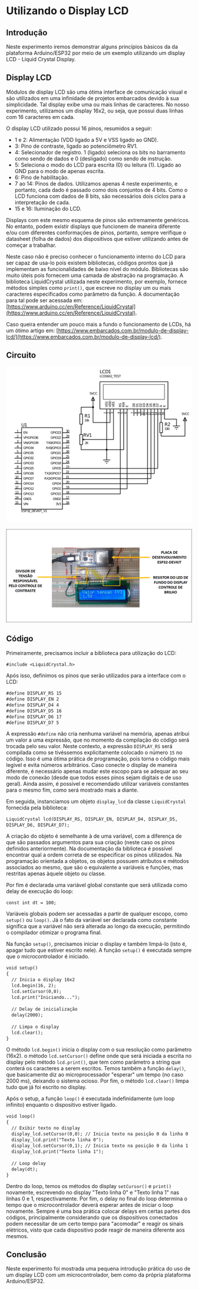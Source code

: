 # Utilizando o Display LCD

## Introdução
Neste experimento iremos demonstrar alguns princípios básicos da da
plataforma Arduino/ESP32 por meio de um exemplo utilizando um display
LCD - Liquid Crystal Display.

## Display LCD

Módulos de display LCD são uma ótima interface de comunicação visual e
são utilizados em uma infinidade de projetos embarcados devido à sua
simplicidade. Tal display exibe uma ou mais linhas de caracteres. No
nosso experimento, utilizamos um display 16x2, ou seja, que possui
duas linhas com 16 caracteres em cada.

O display LCD utilizado possui 16 pinos, resumidos a seguir:
- 1 e 2: Alimentação (VDD ligado a 5V e VSS ligado ao GND).
- 3: Pino de contraste, ligado ao potenciômetro RV1.
- 4: Selecionador de registro. 1 (ligado) seleciona os bits no barramento
  como sendo de dados e 0 (desligado) como sendo de instrução.
- 5: Seleciona o modo do LCD para escrita (0) ou leitura (1). Ligado
  ao GND para o modo de apenas escrita.
- 6: Pino de habilitação.
- 7 ao 14: Pinos de dados. Utilizamos apenas 4 neste experimento, e
  portanto, cada dado é passado como dois conjuntos de 4 bits. Como o
  LCD funciona com dados de 8 bits, são necessários dois ciclos para
  a interpretação de cada.
- 15 e 16: Iluminação do LCD.

Displays com este mesmo esquema de pinos são extremamente
genéricos. No entanto, podem existir displays que funcionem de maneira
diferente e/ou com diferentes conformações de pinos, portanto, sempre
verifique o datasheet (folha de dados) dos dispositivos que estiver
utilizando antes de começar a trabalhar.

Neste caso não é preciso conhecer o funcionamento interno do LCD para
ser capaz de usa-lo pois existem bibliotecas, códigos prontos que já
implementam as funcionalidades de baixo nível do módulo. Bibliotecas
são muito úteis pois fornecem uma camada de abstração na
programação. A biblioteca LiquidCrystal utilizada neste experimento,
por exemplo, fornece métodos simples como `print()`, que escreve no
display um ou mais caracteres especificados como parâmetro da
função. A documentação para tal pode ser acessada em:
[https://www.arduino.cc/en/Reference/LiquidCrystal](https://www.arduino.cc/en/Reference/LiquidCrystal).

Caso queira entender um pouco mais a fundo o funcionamento de LCDs, há
um ótimo artigo em:
[https://www.embarcados.com.br/modulo-de-display-lcd/](https://www.embarcados.com.br/modulo-de-display-lcd/).
 
## Circuito
![Esquemático](esquematico.png)

![Foto do circuito montado em uma protoboard.](imagem.png)

## Código
Primeiramente, precisamos incluir a biblioteca para utilização do LCD:
```
#include <LiquidCrystal.h>
```	
Após isso, definimos os pinos que serão utilizados para a
interface com o LCD:
```
#define DISPLAY_RS 15
#define DISPLAY_EN 2
#define DISPLAY_D4 4
#define DISPLAY_D5 16
#define DISPLAY_D6 17
#define DISPLAY_D7 5
```
A expressão `#define` não cria nenhuma variável na memória, apenas
atribui um valor a uma expressão, que no momento da compilação do
código será trocada pelo seu valor. Neste contexto, a expressão
`DISPLAY_RS` será compilada como se tivéssemos explicitamente colocado
o número `15` no código. Isso é uma ótima prática de programação, pois
torna o código mais legível e evita números arbitrários. Caso conecte
o display de maneira diferente, é necessário apenas mudar este escopo
para se adequar ao seu modo de conexão (desde que todos esses pinos
sejam digitais e de uso geral). Ainda assim, é possível e recomendado
utilizar variáveis constantes para o mesmo fim, como será mostrado
mais a diante.

Em seguida, instanciamos um objeto `display_lcd` da classe
`LiquidCrystal` fornecida pela biblioteca:
```
LiquidCrystal lcd(DISPLAY_RS, DISPLAY_EN, DISPLAY_D4, DISPLAY_D5, DISPLAY_D6, DISPLAY_D7);
```
A criação do objeto é semelhante à de uma variável, com a diferença de
que são passados argumentos para sua criação (neste caso os pinos
definidos anteriormente). Na documentação da biblioteca é possível
encontrar qual a ordem correta de se especificar os pinos utilizados.
Na programação orientada a objetos, os objetos possuem atributos e
métodos associados ao mesmo, que são o equivalente a variáveis e
funções, mas restritas apenas àquele objeto ou classe.

Por fim é declarada uma variável global constante que será utilizada
como delay de execução do loop:
```
const int dt = 100;
```
Variáveis globais podem ser acessadas a partir de qualquer escopo,
como `setup()` ou `loop()`. Já o fato da variável ser declarada como
constante significa que a variável não será alterada ao longo da
execução, permitindo o compilador otimizar o programa final.

Na função `setup()`, precisamos iniciar o display e também limpá-lo
(isto é, apagar tudo que estiver escrito nele). A função `setup()` é
executada sempre que o microcontrolador é iniciado.
```
void setup() 
{
  // Inicia o display 16x2
  lcd.begin(16, 2);
  lcd.setCursor(0,0);
  lcd.print("Iniciando...");

  // Delay de inicialização
  delay(2000);

  // Limpa o display
  lcd.clear();
}
```
O método `lcd.begin()` inicia o display com o sua resolução
como parâmetro (16x2). o método `lcd.setCursor()` define onde que será
iniciada a escrita no display pelo método `lcd.print()`, que
tem como parâmetro a string que conterá os caracteres a serem
escritos. Temos também a função `delay()`, que basicamente diz ao
microprocessador "esperar" um tempo (no caso 2000 ms), deixando o
sistema ocioso. Por fim, o método `lcd.clear()` limpa tudo que
já foi escrito no display. 
 
Após o setup, a função `loop()` é executada indefinidamente (um loop infinito)
enquanto o dispositivo estiver ligado.
```
void loop()
{
  // Exibir texto no display
  display_lcd.setCursor(0,0); // Inicia texto na posição 0 da linha 0
  display_lcd.print("Texto linha 0");
  display_lcd.setCursor(0,1); // Inicia texto na posição 0 da linha 1
  display_lcd.print("Texto linha 1");
  
  // Loop delay
  delay(dt);
}
```
Dentro do loop, temos os métodos do display `setCursor()` e `print()`
novamente, escrevendo no display "Texto linha 0" e "Texto linha 1" nas
linhas 0 e 1, respectivamente. Por fim, o delay no final do loop
determina o tempo que o microcontrolador deverá esperar antes de
iniciar o loop novamente. Sempre é uma boa prática colocar delays em
certas partes dos códigos, principalmente considerando que os
dispositivos conectados podem necessitar de um certo tempo para
"acomodar" e reagir os sinais elétricos, visto que cada dispositivo
pode reagir de maneira diferente aos mesmos.

## Conclusão
Neste experimento foi mostrada uma pequena introdução prática do uso
de um display LCD com um microcontrolador, bem como da própria
plataforma Arduino/ESP32.
